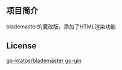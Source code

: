 
## 项目简介
blademaster的魔改版，添加了HTML渲染功能
## License
[go-kratos/blademaster](https://github.com/go-kratos/kratos)
[go-gin](https://github.com/go-gin/gin)